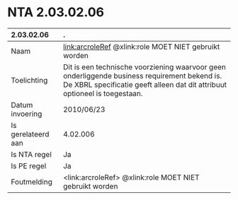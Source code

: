 # NTA 2.03.02.06

 2.03.02.06 | . 
 :--- | :--- 
 Naam | <link:arcroleRef> @xlink:role MOET NIET gebruikt worden 
 Toelichting | Dit is een technische voorziening waarvoor geen onderliggende business requirement bekend is. De XBRL specificatie geeft alleen dat dit attribuut optioneel is toegestaan. 
 Datum invoering | 2010/06/23 
 Is gerelateerd aan | 4.02.006 
 Is NTA regel | Ja 
 Is PE regel | Ja 
 Foutmelding | &lt;link:arcroleRef&gt; @xlink:role MOET NIET gebruikt worden 
